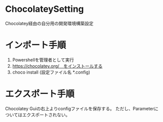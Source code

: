 # ChocolateySetting
Chocolatey経由の自分用の開発環境構築設定

# インポート手順

1. Powershellを管理者として実行
1. https://chocolatey.org/　をインストールする
1. choco install (設定ファイル名 *.config)

# エクスポート手順

Chocolatey Guiの右上よりconfigファイルを保存する。
ただし、Parameterについてはエクスポートされない。
